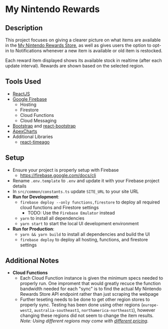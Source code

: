 # My Nintendo Rewards

## Description
This project focuses on giving a clearer picture on what items are available in the [My Nintendo Rewards Store](hhttps://my.nintendo.com/reward_categories/nintendo_store), as well as gives users the option to opt-in to Notifications whenever a new item is available or old item is restocked.

Each reward item displayed shows its available stock in realtime (after each update interval). Rewards are shown based on the selected region.

## Tools Used
- [ReactJS](https://reactjs.org/)
- [Google Firebase](https://firebase.google.com/)
    - Hosting
    - Firestore
    - Cloud Functions
    - Cloud Messaging
- [Bootstrap](https://getbootstrap.com/) and [react-bootstrap](https://react-bootstrap.github.io/)
- [ApexCharts](https://apexcharts.com/)
- Additional Libraries
    - [react-timeago](https://www.npmjs.com/package/react-timeago)

## Setup
- Ensure your project is properly setup with Firebase
    - https://firebase.google.com/docs/cli
- Rename `.env.template` to `.env` and update it with your Firebase project details
- In `src/common/constants.ts` update `SITE_URL` to your site URL
- **Run for Development**:
    - `firebase deploy --only functions,firestore` to deploy all required cloud functions and Firestore settings
        - TODO: Use the `Firebase Emulator` instead
    - `yarn` to install all dependencies
    - `yarn start` to start the local UI development environment
- **Run for Production**:
    - `yarn && yarn build` to install all dependencies and build the UI
    - `firebase deploy` to deploy all hosting, functions, and firestore settings

## Additional Notes
- **Cloud Functions**
    - Each Cloud Function instance is given the minimum specs needed to properly run. One improment that would greatly recuce the function bandwidth needed for each "sync" is to find the actual My Nintendo Rewards Store API endpoint rather than just scraping the webpage
    - Further teseting needs to be done to get other region stores to properly sync. Testing has been done using other regions (`europe-west2`, `australia-southeast1`, `northamerica-northeast1`), however changing these regions did not seem to change the item results. *Note: Using different regions may come with [different pricing](https://firebase.google.com/docs/functions/locations).*